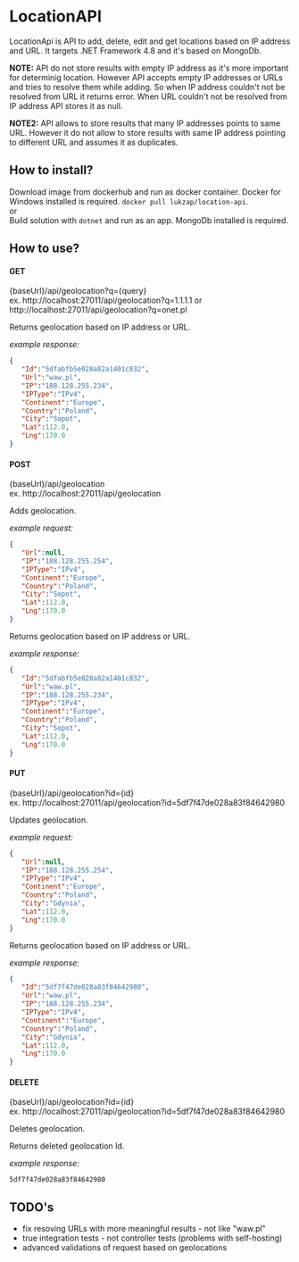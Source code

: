 # LocationAPI

LocationApi is API to add, delete, edit and get locations based on IP address and URL. It targets .NET Framework 4.8 and it's based on MongoDb. </br>

**NOTE:** API do not store results with empty IP address as it's more important for determinig location. However API accepts empty IP addresses or URLs and tries to resolve them while adding. So when IP address couldn't not be resolved from URL it returns error. When URL couldn't not be resolved from IP address API stores it as null. </br>

**NOTE2:** API allows to store results that many IP addresses points to same URL. However it do not allow to store results with same IP address pointing to different URL and assumes it as duplicates. 

## How to install?

Download image from dockerhub and run as docker container. Docker for Windows installed is required. ```docker pull lukzap/location-api```. </br>
or </br>
Build solution with ```dotnet``` and run as an app. MongoDb installed is required.


## How to use?

#### GET
{baseUrl}/api/geolocation?q={query} </br>
ex. http://localhost:27011/api/geolocation?q=1.1.1.1 or http://localhost:27011/api/geolocation?q=onet.pl

Returns geolocation based on IP address or URL.

*example response:*

```json
{ 
   "Id":"5dfabfb5e028a82a1401c832",
   "Url":"waw.pl",
   "IP":"188.128.255.234",
   "IPType":"IPv4",
   "Continent":"Europe",
   "Country":"Poland",
   "City":"Sopot",
   "Lat":112.0,
   "Lng":170.0
}
```

#### POST
{baseUrl}/api/geolocation </br>
ex. http://localhost:27011/api/geolocation

Adds geolocation. 

*example request:*

```json
{ 
   "Url":null,
   "IP":"188.128.255.254",
   "IPType":"IPv4",
   "Continent":"Europe",
   "Country":"Poland",
   "City":"Sopot",
   "Lat":112.0,
   "Lng":170.0
}
```
Returns geolocation based on IP address or URL. 

*example response:*

```json
{ 
   "Id":"5dfabfb5e028a82a1401c832",
   "Url":"waw.pl",
   "IP":"188.128.255.234",
   "IPType":"IPv4",
   "Continent":"Europe",
   "Country":"Poland",
   "City":"Sopot",
   "Lat":112.0,
   "Lng":170.0
}
```

#### PUT
{baseUrl}/api/geolocation?id={id} </br>
ex. http://localhost:27011/api/geolocation?id=5df7f47de028a83f84642980

Updates geolocation.  

*example request:*

```json
{ 
   "Url":null,
   "IP":"188.128.255.254",
   "IPType":"IPv4",
   "Continent":"Europe",
   "Country":"Poland",
   "City":"Gdynia",
   "Lat":112.0,
   "Lng":170.0
}
```
Returns geolocation based on IP address or URL. 

*example response:*

```json
{ 
   "Id":"5df7f47de028a83f84642980",
   "Url":"waw.pl",
   "IP":"188.128.255.234",
   "IPType":"IPv4",
   "Continent":"Europe",
   "Country":"Poland",
   "City":"Gdynia",
   "Lat":112.0,
   "Lng":170.0
}
```

#### DELETE
{baseUrl}/api/geolocation?id={id} </br>
ex. http://localhost:27011/api/geolocation?id=5df7f47de028a83f84642980

Deletes geolocation.  

Returns deleted geolocation Id. 

*example response:*

```
5df7f47de028a83f84642980
```

## TODO's
- fix resoving URLs with more meaningful results - not like "waw.pl"
- true integration tests - not controller tests (problems with self-hosting)
- advanced validations of request based on geolocations
